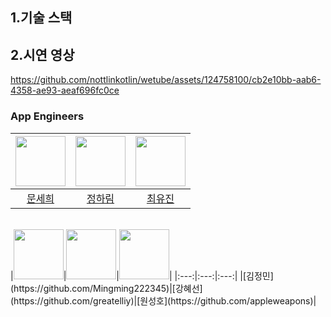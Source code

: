 ## 1.기술 스택

## 2.시연 영상

https://github.com/nottlinkotlin/wetube/assets/124758100/cb2e10bb-aab6-4358-ae93-aeaf696fc0ce

### App Engineers
|<img src="https://avatars.githubusercontent.com/u/124758100?v=4" width="80">|<img src="https://avatars.githubusercontent.com/u/125545555?v=4"  width="80">|<img src="https://avatars.githubusercontent.com/u/139525941?v=4" width="80">|
|:---:|:---:|:---:|
|[문세희](https://github.com/snowball9820)|[정하림](https://github.com/jbrunoo)|[최유진](https://github.com/21dbwls12)|
  <br>
|<img src="https://avatars.githubusercontent.com/u/139526038?v=4" width="80">|<img src="https://avatars.githubusercontent.com/u/139525940?v=4"  width="80">|<img src="https://avatars.githubusercontent.com/u/139526286?v=4" width="80">|
|:---:|:---:|:---:|
|[김정민](https://github.com/Mingming222345)|[강혜선](https://github.com/greatelliy)|[원성호](https://github.com/appleweapons)|
  
